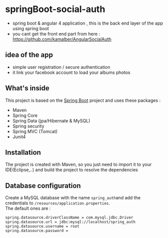 # springBoot-social-auth
 - spring boot & angular 4 application , this is the back end layer of the app using spring boot 
 - you cant get the front end part from here : https://github.com/kamalber/AngularSocialAuth
## idea of the app 
 - simple user registration / secure authentication
 - it link your facebook account to load your albums photos
## What's inside 
This project is based on the [Spring Boot](http://projects.spring.io/spring-boot/) project and uses these packages :
- Maven
- Spring Core
- Spring Data (jpa/Hibernate & MySQL)
- Spring security
- Spring MVC (Tomcat)
- Junit4

## Installation 
The project is created with Maven, so you just need to import it to your IDE(Eclipse,..) and build the project to resolve the dependencies

## Database configuration 
Create a MySQL database with the name `spring_auth`and add the credentials to `/resources/application.properties`.  
The default ones are :

```
spring.datasource.driverClassName = com.mysql.jdbc.Driver
spring.datasource.url = jdbc:mysql://localhost/spring_auth
spring.datasource.username = root
spring.datasource.password = 
```
